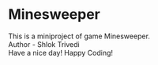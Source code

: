 # Minesweeper
This is a miniproject of game Minesweeper. 
<br>
Author - Shlok Trivedi
<br>
Have a nice day! Happy Coding!
